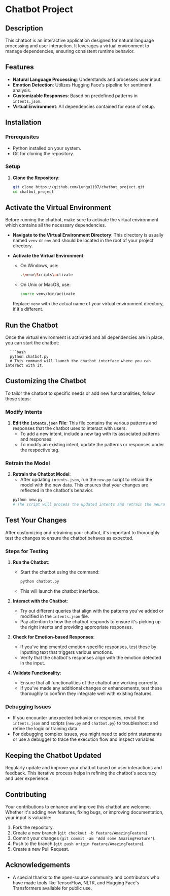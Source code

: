 # Chatbot Project

## Description
This chatbot is an interactive application designed for natural language processing and user interaction. It leverages a virtual environment to manage dependencies, ensuring consistent runtime behavior.

## Features
- **Natural Language Processing**: Understands and processes user input.
- **Emotion Detection**: Utilizes Hugging Face's pipeline for sentiment analysis.
- **Customizable Responses**: Based on predefined patterns in `intents.json`.
- **Virtual Environment**: All dependencies contained for ease of setup.

## Installation

### Prerequisites
- Python installed on your system.
- Git for cloning the repository.

### Setup

1. **Clone the Repository**:
   ```bash
   git clone https://github.com/Lungu1107/chatbot_project.git
   cd chatbot_project
   
## Activate the Virtual Environment

Before running the chatbot, make sure to activate the virtual environment which contains all the necessary dependencies.

- **Navigate to the Virtual Environment Directory**:
  This directory is usually named `venv` or `env` and should be located in the root of your project directory.

- **Activate the Virtual Environment**:
  - On Windows, use:
    ```bash
    .\venv\Scripts\activate
    ```
  - On Unix or MacOS, use:
    ```bash
    source venv/bin/activate
    ```

  Replace `venv` with the actual name of your virtual environment directory, if it's different.

## Run the Chatbot

Once the virtual environment is activated and all dependencies are in place, you can start the chatbot:

      ```bash
      python chatbot.py
      # This command will launch the chatbot interface where you can interact with it.

## Customizing the Chatbot

To tailor the chatbot to specific needs or add new functionalities, follow these steps:

### Modify Intents

1. **Edit the `intents.json` File**: This file contains the various patterns and responses that the chatbot uses to interact with users. 
   - To add a new intent, include a new tag with its associated patterns and responses.
   - To modify an existing intent, update the patterns or responses under the respective tag.

### Retrain the Model

2. **Retrain the Chatbot Model**:
   - After updating `intents.json`, run the `new.py` script to retrain the model with the new data. This ensures that your changes are reflected in the chatbot's behavior.
   ```bash
   python new.py
   # The script will process the updated intents and retrain the neural network model, saving the new model for the chatbot to use.

## Test Your Changes

After customizing and retraining your chatbot, it's important to thoroughly test the changes to ensure the chatbot behaves as expected.

### Steps for Testing

1. **Run the Chatbot**:
   - Start the chatbot using the command:
     ```bash
     python chatbot.py
     ```
   - This will launch the chatbot interface.

2. **Interact with the Chatbot**:
   - Try out different queries that align with the patterns you've added or modified in the `intents.json` file.
   - Pay attention to how the chatbot responds to ensure it's picking up the right intents and providing appropriate responses.

3. **Check for Emotion-based Responses**:
   - If you've implemented emotion-specific responses, test these by inputting text that triggers various emotions.
   - Verify that the chatbot's responses align with the emotion detected in the input.

4. **Validate Functionality**:
   - Ensure that all functionalities of the chatbot are working correctly.
   - If you've made any additional changes or enhancements, test these thoroughly to confirm they integrate well with existing features.

### Debugging Issues

- If you encounter unexpected behavior or responses, revisit the `intents.json` and scripts (`new.py` and `chatbot.py`) to troubleshoot and refine the logic or training data.
- For debugging complex issues, you might need to add print statements or use a debugger to trace the execution flow and inspect variables.

## Keeping the Chatbot Updated

Regularly update and improve your chatbot based on user interactions and feedback. This iterative process helps in refining the chatbot's accuracy and user experience.

## Contributing

Your contributions to enhance and improve this chatbot are welcome. Whether it's adding new features, fixing bugs, or improving documentation, your input is valuable:

1. Fork the repository.
2. Create a new branch (`git checkout -b feature/AmazingFeature`).
3. Commit your changes (`git commit -am 'Add some AmazingFeature'`).
4. Push to the branch (`git push origin feature/AmazingFeature`).
5. Create a new Pull Request.

## Acknowledgements

- A special thanks to the open-source community and contributors who have made tools like TensorFlow, NLTK, and Hugging Face's Transformers available for public use.
